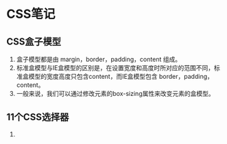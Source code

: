 # CSS笔记

## CSS盒子模型

1. 盒子模型都是由 margin，border，padding，content 组成。
2. 标准盒模型与IE盒模型的区别是，在设置宽度和高度时所对应的范围不同，标准盒模型的宽度高度只包含content，而IE盒模型包含 border，padding，content。
3. 一般来说，我们可以通过修改元素的box-sizing属性来改变元素的盒模型。

## 11个CSS选择器

1.  
